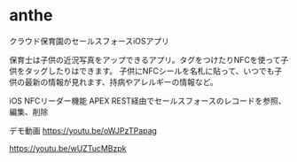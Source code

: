 # anthe

クラウド保育園のセールスフォースiOSアプリ

保育士は子供の近況写真をアップできるアプリ。タグをつけたりNFCを使って子供をタッグしたりはできます。
子供にNFCシールを名札に貼って、いつでも子供の最新の情報が見れます、持病やアレルギーの情報など。

iOS NFCリーダー機能
APEX REST経由でセールスフォースのレコードを参照、編集、削除

デモ動画
https://youtu.be/oWJPzTPapag

https://youtu.be/wUZTucMBzpk
